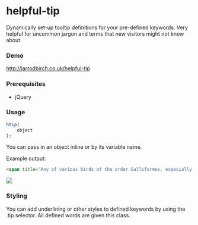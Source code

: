 helpful-tip
===========

Dynamically set-up tooltip definitions for your pre-defined keywords. Very helpful for uncommon jargon and terms that new visitors might not know about.

### Demo

http://jarrodbirch.co.uk/helpful-tip

### Prerequisites

* jQuery

### Usage

```javascript
htip(
	object
);
```

You can pass in an object inline or by its variable name.

Example output:

```html
<span title="Any of various birds of the order Galliformes, especially the common, widely domesticated chicken " class="tip">fowl</span>
```

![](http://i.imgur.com/SZhgrn2.png)

### Styling

You can add underlining or other styles to defined keywords by using the .tip selector. All defined words are given this class.